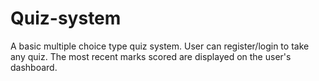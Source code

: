# Quiz-system
A basic multiple choice type quiz system.
User can register/login to take any quiz.
The most recent marks scored are displayed on the user's dashboard.
